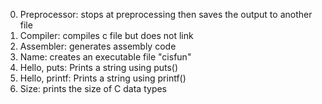 0. Preprocessor: stops at preprocessing then saves the output to another file
1. Compiler: compiles c file but does not link
2. Assembler: generates assembly code
3. Name: creates an executable file "cisfun"
4. Hello, puts: Prints a string using puts()
5. Hello, printf: Prints a string using printf()
6. Size: prints the size of C data types
